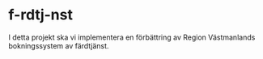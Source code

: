 # f-rdtj-nst

I detta projekt ska vi implementera en förbättring av Region Västmanlands bokningssystem av färdtjänst.

